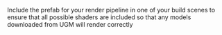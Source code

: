 Include the prefab for your render pipeline in one of your build scenes to ensure that 
all possible shaders are included so that any models downloaded from UGM will render correctly